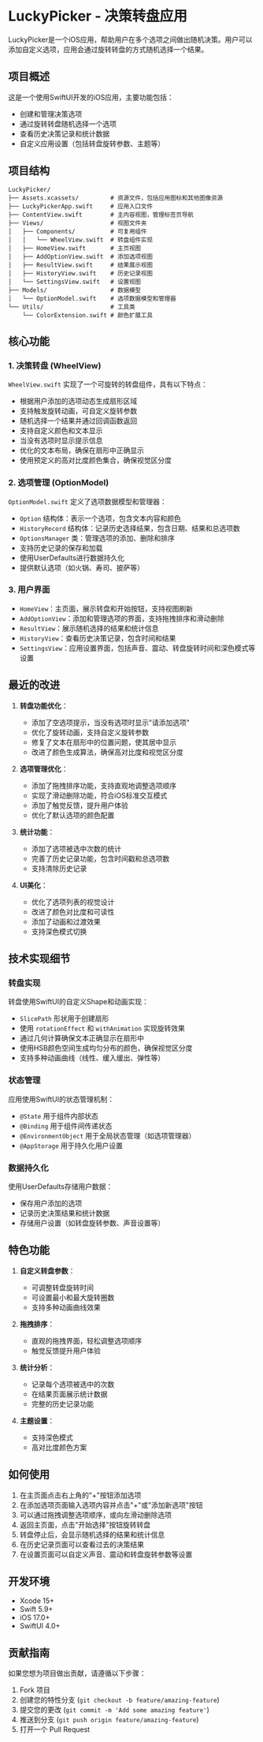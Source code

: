 # LuckyPicker - 决策转盘应用

LuckyPicker是一个iOS应用，帮助用户在多个选项之间做出随机决策。用户可以添加自定义选项，应用会通过旋转转盘的方式随机选择一个结果。

## 项目概述

这是一个使用SwiftUI开发的iOS应用，主要功能包括：

- 创建和管理决策选项
- 通过旋转转盘随机选择一个选项
- 查看历史决策记录和统计数据
- 自定义应用设置（包括转盘旋转参数、主题等）

## 项目结构

```
LuckyPicker/
├── Assets.xcassets/         # 资源文件，包括应用图标和其他图像资源
├── LuckyPickerApp.swift     # 应用入口文件
├── ContentView.swift        # 主内容视图，管理标签页导航
├── Views/                   # 视图文件夹
│   ├── Components/          # 可复用组件
│   │   └── WheelView.swift  # 转盘组件实现
│   ├── HomeView.swift       # 主页视图
│   ├── AddOptionView.swift  # 添加选项视图
│   ├── ResultView.swift     # 结果展示视图
│   ├── HistoryView.swift    # 历史记录视图
│   └── SettingsView.swift   # 设置视图
├── Models/                  # 数据模型
│   └── OptionModel.swift    # 选项数据模型和管理器
└── Utils/                   # 工具类
    └── ColorExtension.swift # 颜色扩展工具
```

## 核心功能

### 1. 决策转盘 (WheelView)

`WheelView.swift` 实现了一个可旋转的转盘组件，具有以下特点：

- 根据用户添加的选项动态生成扇形区域
- 支持触发旋转动画，可自定义旋转参数
- 随机选择一个结果并通过回调函数返回
- 支持自定义颜色和文本显示
- 当没有选项时显示提示信息
- 优化的文本布局，确保在扇形中正确显示
- 使用预定义的高对比度颜色集合，确保视觉区分度

### 2. 选项管理 (OptionModel)

`OptionModel.swift` 定义了选项数据模型和管理器：

- `Option` 结构体：表示一个选项，包含文本内容和颜色
- `HistoryRecord` 结构体：记录历史选择结果，包含日期、结果和总选项数
- `OptionsManager` 类：管理选项的添加、删除和排序
- 支持历史记录的保存和加载
- 使用UserDefaults进行数据持久化
- 提供默认选项（如火锅、寿司、披萨等）

### 3. 用户界面

- `HomeView`：主页面，展示转盘和开始按钮，支持视图刷新
- `AddOptionView`：添加和管理选项的界面，支持拖拽排序和滑动删除
- `ResultView`：展示随机选择的结果和统计信息
- `HistoryView`：查看历史决策记录，包含时间和结果
- `SettingsView`：应用设置界面，包括声音、震动、转盘旋转时间和深色模式等设置

## 最近的改进

1. **转盘功能优化**：
   - 添加了空选项提示，当没有选项时显示"请添加选项"
   - 优化了旋转动画，支持自定义旋转参数
   - 修复了文本在扇形中的位置问题，使其居中显示
   - 改进了颜色生成算法，确保高对比度和视觉区分度

2. **选项管理优化**：
   - 添加了拖拽排序功能，支持直观地调整选项顺序
   - 实现了滑动删除功能，符合iOS标准交互模式
   - 添加了触觉反馈，提升用户体验
   - 优化了默认选项的颜色配置

3. **统计功能**：
   - 添加了选项被选中次数的统计
   - 完善了历史记录功能，包含时间戳和总选项数
   - 支持清除历史记录

4. **UI美化**：
   - 优化了选项列表的视觉设计
   - 改进了颜色对比度和可读性
   - 添加了动画和过渡效果
   - 支持深色模式切换

## 技术实现细节

### 转盘实现

转盘使用SwiftUI的自定义Shape和动画实现：

- `SlicePath` 形状用于创建扇形
- 使用 `rotationEffect` 和 `withAnimation` 实现旋转效果
- 通过几何计算确保文本正确显示在扇形中
- 使用HSB颜色空间生成均匀分布的颜色，确保视觉区分度
- 支持多种动画曲线（线性、缓入缓出、弹性等）

### 状态管理

应用使用SwiftUI的状态管理机制：

- `@State` 用于组件内部状态
- `@Binding` 用于组件间传递状态
- `@EnvironmentObject` 用于全局状态管理（如选项管理器）
- `@AppStorage` 用于持久化用户设置

### 数据持久化

使用UserDefaults存储用户数据：

- 保存用户添加的选项
- 记录历史决策结果和统计数据
- 存储用户设置（如转盘旋转参数、声音设置等）

## 特色功能

1. **自定义转盘参数**：
   - 可调整转盘旋转时间
   - 可设置最小和最大旋转圈数
   - 支持多种动画曲线效果

2. **拖拽排序**：
   - 直观的拖拽界面，轻松调整选项顺序
   - 触觉反馈提升用户体验

3. **统计分析**：
   - 记录每个选项被选中的次数
   - 在结果页面展示统计数据
   - 完整的历史记录功能

4. **主题设置**：
   - 支持深色模式
   - 高对比度颜色方案

## 如何使用

1. 在主页面点击右上角的"+"按钮添加选项
2. 在添加选项页面输入选项内容并点击"+"或"添加新选项"按钮
3. 可以通过拖拽调整选项顺序，或向左滑动删除选项
4. 返回主页面，点击"开始选择"按钮旋转转盘
5. 转盘停止后，会显示随机选择的结果和统计信息
6. 在历史记录页面可以查看过去的决策结果
7. 在设置页面可以自定义声音、震动和转盘旋转参数等设置

## 开发环境

- Xcode 15+
- Swift 5.9+
- iOS 17.0+
- SwiftUI 4.0+

## 贡献指南

如果您想为项目做出贡献，请遵循以下步骤：

1. Fork 项目
2. 创建您的特性分支 (`git checkout -b feature/amazing-feature`)
3. 提交您的更改 (`git commit -m 'Add some amazing feature'`)
4. 推送到分支 (`git push origin feature/amazing-feature`)
5. 打开一个 Pull Request 